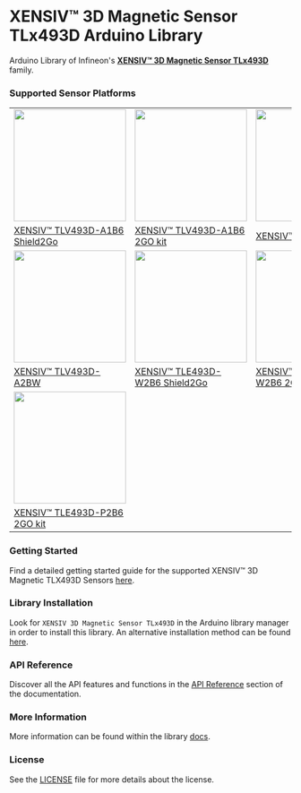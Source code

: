 # XENSIV™ 3D Magnetic Sensor TLx493D Arduino Library

Arduino Library of Infineon's [**XENSIV™ 3D Magnetic Sensor TLx493D**](https://www.infineon.com/cms/en/product/sensor/magnetic-sensors/magnetic-position-sensors/3d-magnetics/) family.

### Supported Sensor Platforms

<table>
    <tr>
        <td><img src="docs/img/TLV493D_A1B6_2GO.jpg" width=200></td>
        <td><img src="docs/img/TLV493D_A1B6_MS2GO.png" width=200></td>
        <td><img src="docs/img/TLE493D_A2B6.jpg" width=200></td>
        <td><img src="docs/img/TLE493D_A2B6.jpg" width=200></td>
    </tr>
    <tr>
        <td style="test-align : center"><a href="https://www.infineon.com/cms/en/product/evaluation-boards/s2go_3d-sense_tlv493d/">XENSIV™ TLV493D-A1B6 Shield2Go</a></td>
        <td style="test-align : center"><a href="https://www.infineon.com/cms/en/product/evaluation-boards/tlv493d-a1b6-ms2go/">XENSIV™ TLV493D-A1B6 2GO kit</a></td>
        <td style="test-align : center"><a href="https://www.infineon.com/cms/en/product/sensor/magnetic-sensors/magnetic-position-sensors/3d-magnetics/tle493d-a2b6/">XENSIV™ TLE493D-A2B6</a></td>
        <td style="test-align : center"><a href="https://www.infineon.com/cms/en/product/sensor/magnetic-sensors/magnetic-position-sensors/3d-magnetics/tli493d-a2b6/">XENSIV™ TLI493D-A2B6</a></td>
    </tr>
    <tr>
        <td><img src="docs/img/TLV493D_A2BW.jpg" width=200></td>
        <td><img src="docs/img/TLE493D_W2B6_2GO.jpg" width=200></td>
        <td><img src="docs/img/TLV493D_A1B6_MS2GO.png" width=200></td>
        <td><img src="docs/img/TLI493D_W2BW_2GO.jpg" width=200></td>
    </tr>
    <tr>
        <td style="test-align : center"><a href="https://www.infineon.com/cms/en/product/sensor/magnetic-sensors/magnetic-position-sensors/3d-magnetics/tlv493d-a2bw/">XENSIV™ TLV493D-A2BW</a></td>
        <td style="test-align : center"><a href="https://www.infineon.com/cms/en/product/evaluation-boards/s2go_3d_tle493dw2b6-a0/">XENSIV™ TLE493D-W2B6 Shield2Go</a></td>
        <td style="test-align : center"><a href="https://www.infineon.com/cms/en/product/evaluation-boards/tle493d-w2b6-ms2go/">XENSIV™ TLE493D-W2B6 2GO kit</a></td>
        <td style="test-align : center"><a href="">XENSIV™ TLI493D-W2BW Shield2Go</a></td>
    </tr>
    <tr>
        <td><img src="docs/img/TLV493D_A1B6_MS2GO.png" width=200></td>
    </tr>
    <tr>
        <td style="test-align : center"><a href="">XENSIV™ TLE493D-P2B6 2GO kit</a></td>
    </tr>
</table>

### Getting Started

Find a detailed getting started guide for the supported XENSIV™ 3D Magnetic TLX493D Sensors [here](https://arduino-xensiv-3d-magnetic-sensor-tlx493d.readthedocs.io/en/latest/quickstart-guide.html).

### Library Installation

Look for `XENSIV 3D Magnetic Sensor TLx493D` in the Arduino library manager in order to install this library. An alternative installation method can be found [here](https://arduino-xensiv-3d-magnetic-sensor-tlx493d.readthedocs.io/en/latest/lib-install.html).

### API Reference

Discover all the API features and functions in the [API Reference](https://arduino-xensiv-3d-magnetic-sensor-tlx493d.readthedocs.io/en/latest/api-ref.html) section of the documentation.

### More Information

More information can be found within the library [docs](https://arduino-xensiv-3d-magnetic-sensor-tlx493d.readthedocs.io/en/latest/index.html).

### License

See the [LICENSE](LICENSE.md) file for more details about the license.
